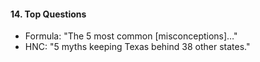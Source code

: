 #### **14. Top Questions**

- Formula: "The 5 most common [misconceptions]…"
- HNC: "5 myths keeping Texas behind 38 other states."
